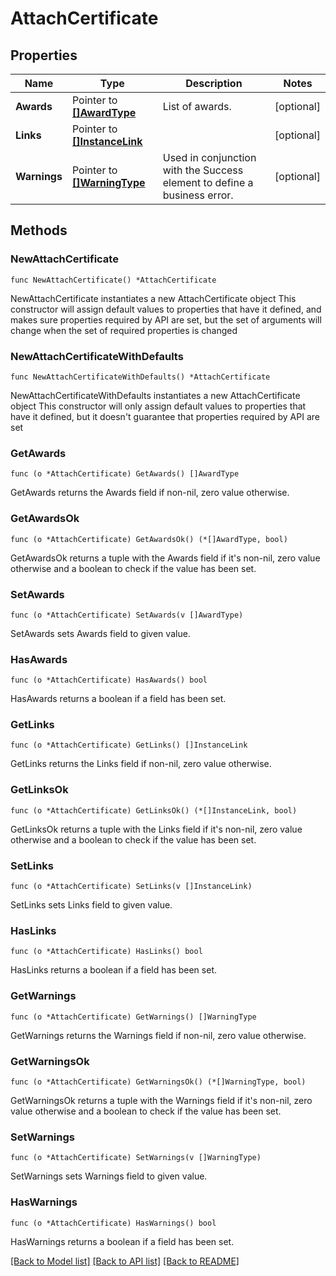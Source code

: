 # AttachCertificate

## Properties

Name | Type | Description | Notes
------------ | ------------- | ------------- | -------------
**Awards** | Pointer to [**[]AwardType**](AwardType.md) | List of awards. | [optional] 
**Links** | Pointer to [**[]InstanceLink**](InstanceLink.md) |  | [optional] 
**Warnings** | Pointer to [**[]WarningType**](WarningType.md) | Used in conjunction with the Success element to define a business error. | [optional] 

## Methods

### NewAttachCertificate

`func NewAttachCertificate() *AttachCertificate`

NewAttachCertificate instantiates a new AttachCertificate object
This constructor will assign default values to properties that have it defined,
and makes sure properties required by API are set, but the set of arguments
will change when the set of required properties is changed

### NewAttachCertificateWithDefaults

`func NewAttachCertificateWithDefaults() *AttachCertificate`

NewAttachCertificateWithDefaults instantiates a new AttachCertificate object
This constructor will only assign default values to properties that have it defined,
but it doesn't guarantee that properties required by API are set

### GetAwards

`func (o *AttachCertificate) GetAwards() []AwardType`

GetAwards returns the Awards field if non-nil, zero value otherwise.

### GetAwardsOk

`func (o *AttachCertificate) GetAwardsOk() (*[]AwardType, bool)`

GetAwardsOk returns a tuple with the Awards field if it's non-nil, zero value otherwise
and a boolean to check if the value has been set.

### SetAwards

`func (o *AttachCertificate) SetAwards(v []AwardType)`

SetAwards sets Awards field to given value.

### HasAwards

`func (o *AttachCertificate) HasAwards() bool`

HasAwards returns a boolean if a field has been set.

### GetLinks

`func (o *AttachCertificate) GetLinks() []InstanceLink`

GetLinks returns the Links field if non-nil, zero value otherwise.

### GetLinksOk

`func (o *AttachCertificate) GetLinksOk() (*[]InstanceLink, bool)`

GetLinksOk returns a tuple with the Links field if it's non-nil, zero value otherwise
and a boolean to check if the value has been set.

### SetLinks

`func (o *AttachCertificate) SetLinks(v []InstanceLink)`

SetLinks sets Links field to given value.

### HasLinks

`func (o *AttachCertificate) HasLinks() bool`

HasLinks returns a boolean if a field has been set.

### GetWarnings

`func (o *AttachCertificate) GetWarnings() []WarningType`

GetWarnings returns the Warnings field if non-nil, zero value otherwise.

### GetWarningsOk

`func (o *AttachCertificate) GetWarningsOk() (*[]WarningType, bool)`

GetWarningsOk returns a tuple with the Warnings field if it's non-nil, zero value otherwise
and a boolean to check if the value has been set.

### SetWarnings

`func (o *AttachCertificate) SetWarnings(v []WarningType)`

SetWarnings sets Warnings field to given value.

### HasWarnings

`func (o *AttachCertificate) HasWarnings() bool`

HasWarnings returns a boolean if a field has been set.


[[Back to Model list]](../README.md#documentation-for-models) [[Back to API list]](../README.md#documentation-for-api-endpoints) [[Back to README]](../README.md)


